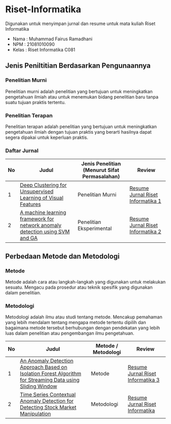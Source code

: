# Riset-Informatika

Digunakan untuk menyimpan jurnal dan resume untuk mata kuliah Riset Informatika

- Nama : Muhammad Fairus Ramadhani
- NPM : 21081010090
- Kelas : Riset Informatika C081

## Jenis Peniltitian Berdasarkan Pengunaannya
### Penelitian Murni  

Penelitian murni adalah penelitian yang bertujuan untuk meningkatkan pengetahuan ilmiah atau untuk menemukan bidang penelitian baru tanpa suatu tujuan praktis tertentu.

### Penelitian Terapan  

Penelitian terapan adalah penelitian yang bertujuan untuk meningkatkan pengetahuan ilmiah dengan tujuan praktis yang berarti hasilnya dapat segera dipakai untuk keperluan praktis.

### Daftar Jurnal

| No  | Judul                                                                                                                                | Jenis Penelitian (Menurut Sifat Permasalahan) | Review                                |
| --- | ------------------------------------------------------------------------------------------------------------------------------------ | --------------------------------------------- | ------------------------------------- |
| 1   | [Deep Clustering for Unsupervised Learning of Visual Features](https://arxiv.org/pdf/1807.05520)                                     | Penelitian Murni                              | [Resume Jurnal Riset Informatika 1](https://github.com/mathzino/Riset-Informatika-C081_21081010090_Muhammad-Fairus-Ramadhani/blob/main/Resume%20Jurnal%201.md) |
| 2   | [A machine learning framework for network anomaly detection using SVM and GA](https://ieeexplore.ieee.org/abstract/document/1495950) | Penelitian Eksperimental                      | [Resume Jurnal Riset Informatika 2](https://github.com/mathzino/Riset-Informatika-C081_21081010090_Muhammad-Fairus-Ramadhani/blob/main/Resume%20Jurnal%202.md) |


## Perbedaan Metode dan Metodologi
### Metode

Metode adalah cara atau langkah-langkah yang digunakan untuk melakukan sesuatu. Mengacu pada prosedur atau teknik spesifik yang digunakan dalam penelitian.

### Metodologi

Metodologi adalah ilmu atau studi tentang metode. Mencakup pemahaman yang lebih mendalam tentang mengapa metode tertentu dipilih dan bagaimana metode tersebut berhubungan dengan pendekatan yang lebih luas dalam penelitian atau pengembangan ilmu pengetahuan.


| No  | Judul                                                                                                                                | Metode / Metodologi | Review                                |
| --- | ------------------------------------------------------------------------------------------------------------------------------------ | --------------------------------------------- | ------------------------------------- |
| 1   | [An Anomaly Detection Approach Based on Isolation Forest Algorithm for Streaming Data using Sliding Window](https://www.sciencedirect.com/science/article/pii/S1474667016314999)                                     | Metode                              | [Resume Jurnal Riset Informatika 3](https://github.com/mathzino/Riset-Informatika-C081_21081010090_Muhammad-Fairus-Ramadhani/blob/main/metode%20dan%20metodologi.md) |
| 2   | [Time Series Contextual Anomaly Detection for Detecting Stock Market Manipulation](https://era.library.ualberta.ca/items/af6513a0-e09a-47d3-8d74-2d6862f991e4/view/c50e4df8-82f4-487f-8359-f2ee2e637425/Golmohammadi_Seyed-20Koosha_201609_PhD.pdf) | Metodologi                      | [Resume Jurnal Riset Informatika](https://github.com/mathzino/Riset-Informatika-C081_21081010090_Muhammad-Fairus-Ramadhani/blob/main/metode%20dan%20metodologi.md) |
